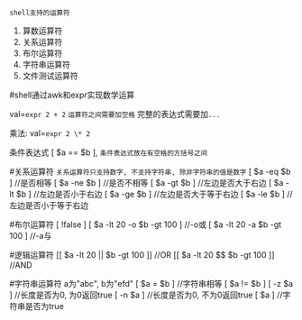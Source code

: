 `shell支持的运算符`
1. 算数运算符
2. 关系运算符
3. 布尔运算符
4. 字符串运算符
5. 文件测试运算符

#shell通过awk和expr实现数学运算

val=`expr 2 + 2`
`运算符之间需要加空格`
完整的表达式需要加`...`

乘法:
val=`expr 2 \* 2`

条件表达式
[ $a == $b ], `条件表达式放在有空格的方括号之间`

#关系运算符
`关系运算符只支持数字, 不支持字符串, 除非字符串的值是数字`
[ $a -eq $b ] //是否相等
[ $a -ne $b ] //是否不相等
[ $a -gt $b ] //左边是否大于右边
[ $a -lt $b ] //左边是否小于右边
[ $a -ge $b ] //左边是否大于等于右边
[ $a -le $b ] //左边是否小于等于右边

#布尔运算符
[ !false ] 
[ $a -lt 20 -o $b -gt 100 ] //-o或
[ $a -lt 20 -a $b -gt 100 ] //-a与

#逻辑运算符
[[ $a -lt 20 || $b -gt 100 ]] //OR
[[ $a -lt 20 $$ $b -gt 100 ]] //AND

#字符串运算符
a为"abc", b为"efd"
[ $a = $b ] //字符串相等
[ $a != $b ] 
[ -z $a ] //长度是否为0, 为0返回true
[ -n $a ] //长度是否为0, 不为0返回true
[ $a ] //字符串是否为true

